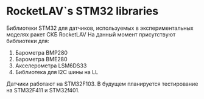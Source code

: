 # RocketLAV`s STM32 libraries
Библиотеки STM32 для датчиков, используемых в экспериментальных моделях ракет СКБ RocketLAV
На данный момент присутствуют библиотеки для:
1) Барометра BMP280
2) Барометра BME280
3) Акселерометра LSM6DS33
4) Библиотека для I2C шины на LL

Датчики работают на STM32F103. В будущем планируется тестирование на STM32F411 и STM32f401.
